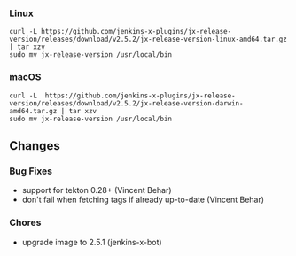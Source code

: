 ### Linux

```shell
curl -L https://github.com/jenkins-x-plugins/jx-release-version/releases/download/v2.5.2/jx-release-version-linux-amd64.tar.gz | tar xzv 
sudo mv jx-release-version /usr/local/bin
```

### macOS

```shell
curl -L  https://github.com/jenkins-x-plugins/jx-release-version/releases/download/v2.5.2/jx-release-version-darwin-amd64.tar.gz | tar xzv
sudo mv jx-release-version /usr/local/bin
```

## Changes

### Bug Fixes

* support for tekton 0.28+ (Vincent Behar)
* don't fail when fetching tags if already up-to-date (Vincent Behar)

### Chores

* upgrade image to 2.5.1 (jenkins-x-bot)
